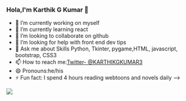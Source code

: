 ### Hola,I'm Karthik G Kumar  👋


- 🔭 I’m currently working on myself
- 🌱 I’m currently learning react
- 👯 I’m looking to collaborate on github
- 🤔 I’m looking for help with front end dev tips
- 💬 Ask me about Skills Python, Tkinter, pygame,HTML, javascript, bootstrap, CSS3 
- 📫 How to reach me:[Twitter- @KARTHIKGKUMAR3](https://twitter.com/KARTHIKGKUMAR3)
- 😄 Pronouns:he/his
- ⚡ Fun fact: I spend 4 hours reading webtoons and novels daily
-->
<img src="https://github-readme-stats.vercel.app/api?username=karthikgkumar&&show_icons=true&title_color=ffffff&icon_color=bb2acf&text_color=daf7dc&bg_color=151515">
